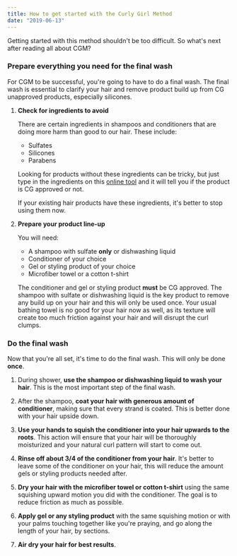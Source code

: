 ```yaml
---
title: How to get started with the Curly Girl Method
date: "2019-06-13"
---
```


Getting started with this method shouldn't be too difficult. So what's next after reading all about CGM?

### Prepare everything you need for the final wash

For CGM to be successful, you're going to have to do a final wash. The final wash is essential to clarify your hair and remove product build up from CG unapproved products, especially silicones.

1. **Check for ingredients to avoid**

    There are certain ingredients in shampoos and conditioners that are doing more harm than good to our hair.
    These include:

    * Sulfates
    * Silicones
    * Parabens

    Looking for products without these ingredients can be tricky, but just type in the ingredients on this [online tool](https://www.curlsbot.com/) and it will tell you if the product is CG approved or not.

    If your existing hair products have these ingredients, it's better to stop using them now.

2. **Prepare your product line-up**

    You will need:

    * A shampoo with sulfate **only** or dishwashing liquid
    * Conditioner of your choice
    * Gel or styling product of your choice
    * Microfiber towel or a cotton t-shirt

    The conditioner and gel or styling product **must** be CG approved. The shampoo with sulfate or dishwashing liquid is the key product to remove any build up on your hair and this will only be used once. Your usual bathing towel is no good for your hair now as well, as its texture will create too much friction against your hair and will disrupt the curl clumps.

### Do the final wash

Now that you're all set, it's time to do the final wash. This will only be done **once**.

1. During shower, **use the shampoo or dishwashing liquid to wash your hair**. This is the most important step of the final wash.

2. After the shampoo, **coat your hair with generous amount of conditioner**, making sure that every strand is coated. This is better done with your hair upside down.

3. **Use your hands to squish the conditioner into your hair upwards to the roots**. This action will ensure that your hair will be thoroughly moisturized and your natural curl pattern will start to come out.

4. **Rinse off about 3/4 of the conditioner from your hair**. It's better to leave some of the conditioner on your hair, this will reduce the amount gels or styling products needed after.

5. **Dry your hair with the microfiber towel or cotton t-shirt** using the same squishing upward motion you did with the conditioner. The goal is to reduce friction as much as possible.

6. **Apply gel or any styling product** with the same squishing motion or with your palms touching together like you're praying, and go along the length of your hair, by sections.

7. **Air dry your hair for best results**.